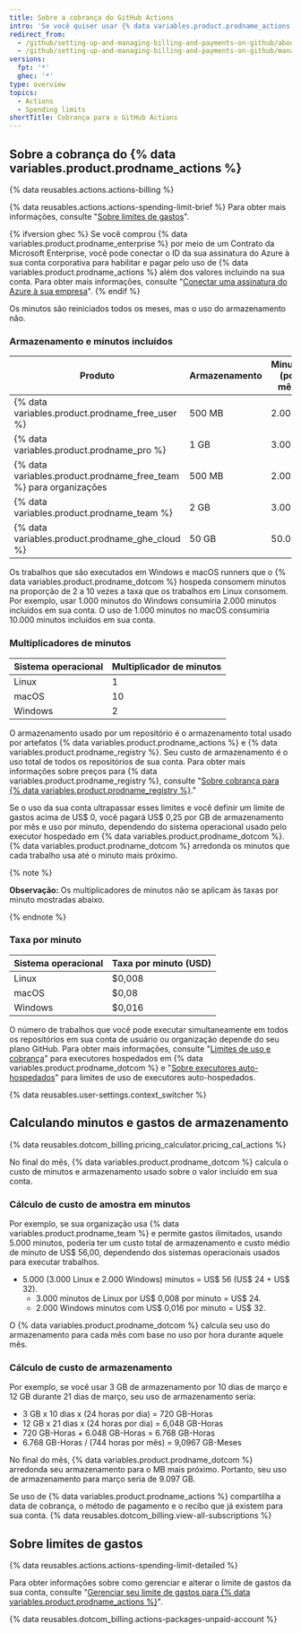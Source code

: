 ```yaml
---
title: Sobre a cobrança do GitHub Actions
intro: 'Se você quiser usar {% data variables.product.prodname_actions %} além do armazenamento ou dos minutos incluídos em sua conta, você será cobrado pelo uso adicional.'
redirect_from:
  - /github/setting-up-and-managing-billing-and-payments-on-github/about-billing-for-github-actions
  - /github/setting-up-and-managing-billing-and-payments-on-github/managing-billing-for-github-actions/about-billing-for-github-actions
versions:
  fpt: '*'
  ghec: '*'
type: overview
topics:
  - Actions
  - Spending limits
shortTitle: Cobrança para o GitHub Actions
---
```


## Sobre a cobrança do {% data variables.product.prodname_actions %}

{% data reusables.actions.actions-billing %}

{% data reusables.actions.actions-spending-limit-brief %} Para obter mais informações, consulte "[Sobre limites de gastos](#about-spending-limits)".

{% ifversion ghec %}
Se você comprou {% data variables.product.prodname_enterprise %} por meio de um Contrato da Microsoft Enterprise, você pode conectar o ID da sua assinatura do Azure à sua conta corporativa para habilitar e pagar pelo uso de {% data variables.product.prodname_actions %} além dos valores incluindo na sua conta. Para obter mais informações, consulte "[Conectar uma assinatura do Azure à sua empresa](/billing/managing-billing-for-your-github-account/connecting-an-azure-subscription-to-your-enterprise)".
{% endif %}

Os minutos são reiniciados todos os meses, mas o uso do armazenamento não.

### Armazenamento e minutos incluídos

| Produto                                                             | Armazenamento | Minutos (por mês) |
| ------------------------------------------------------------------- | ------------- | ----------------- |
| {% data variables.product.prodname_free_user %}                   | 500 MB        | 2.000             |
| {% data variables.product.prodname_pro %}                           | 1 GB          | 3.000             |
| {% data variables.product.prodname_free_team %} para organizações | 500 MB        | 2.000             |
| {% data variables.product.prodname_team %}                          | 2 GB          | 3.000             |
| {% data variables.product.prodname_ghe_cloud %}                   | 50 GB         | 50.000            |

Os trabalhos que são executados em Windows e macOS runners que o {% data variables.product.prodname_dotcom %} hospeda consomem minutos na proporção de 2 a 10 vezes a taxa que os trabalhos em Linux consomem. Por exemplo, usar 1.000 minutos do Windows consumiria 2.000 minutos incluídos em sua conta. O uso de 1.000 minutos no macOS consumiria 10.000 minutos incluídos em sua conta.

### Multiplicadores de minutos

| Sistema operacional | Multiplicador de minutos |
| ------------------- | ------------------------ |
| Linux               | 1                        |
| macOS               | 10                       |
| Windows             | 2                        |

O armazenamento usado por um repositório é o armazenamento total usado por artefatos {% data variables.product.prodname_actions %} e {% data variables.product.prodname_registry %}. Seu custo de armazenamento é o uso total de todos os repositórios de sua conta. Para obter mais informações sobre preços para  {% data variables.product.prodname_registry %}, consulte "[Sobre cobrança para {% data variables.product.prodname_registry %}](/billing/managing-billing-for-github-packages/about-billing-for-github-packages)."

 Se o uso da sua conta ultrapassar esses limites e você definir um limite de gastos acima de US$ 0, você pagará US$ 0,25 por GB de armazenamento por mês e uso por minuto, dependendo do sistema operacional usado pelo executor hospedado em {% data variables.product.prodname_dotcom %}. {% data variables.product.prodname_dotcom %} arredonda os minutos que cada trabalho usa até o minuto mais próximo.

{% note %}

**Observação:** Os multiplicadores de minutos não se aplicam às taxas por minuto mostradas abaixo.

{% endnote %}

### Taxa por minuto

| Sistema operacional | Taxa por minuto (USD) |
| ------------------- | --------------------- |
| Linux               | $0,008                |
| macOS               | $0,08                 |
| Windows             | $0,016                |

O número de trabalhos que você pode executar simultaneamente em todos os repositórios em sua conta de usuário ou organização depende do seu plano GitHub. Para obter mais informações, consulte "[Limites de uso e cobrança](/actions/reference/usage-limits-billing-and-administration)" para executores hospedados em {% data variables.product.prodname_dotcom %} e "[Sobre executores auto-hospedados](/actions/hosting-your-own-runners/about-self-hosted-runners/#usage-limits)" para limites de uso de executores auto-hospedados.

{% data reusables.user-settings.context_switcher %}

## Calculando minutos e gastos de armazenamento

{% data reusables.dotcom_billing.pricing_calculator.pricing_cal_actions %}

No final do mês, {% data variables.product.prodname_dotcom %} calcula o custo de minutos e armazenamento usado sobre o valor incluído em sua conta.

### Cálculo de custo de amostra em minutos

Por exemplo, se sua organização usa {% data variables.product.prodname_team %} e permite gastos ilimitados, usando 5.000 minutos, poderia ter um custo total de armazenamento e custo médio de minuto de US$ 56,00, dependendo dos sistemas operacionais usados para executar trabalhos.

- 5.000 (3.000 Linux e 2.000 Windows) minutos = US$ 56 (US$ 24 + US$ 32).
  - 3.000 minutos de Linux por US$ 0,008 por minuto = US$ 24.
  - 2.000 Windows minutos com US$ 0,016 por minuto = US$ 32.

O {% data variables.product.prodname_dotcom %} calcula seu uso do armazenamento para cada mês com base no uso por hora durante aquele mês.

### Cálculo de custo de armazenamento

Por exemplo, se você usar 3 GB de armazenamento por 10 dias de março e 12 GB durante 21 dias de março, seu uso de armazenamento seria:

- 3 GB x 10 dias x (24 horas por dia) = 720 GB-Horas
- 12 GB x 21 dias x (24 horas por dia) = 6,048 GB-Horas
- 720 GB-Horas + 6.048 GB-Horas = 6.768 GB-Horas
- 6.768 GB-Horas / (744 horas por mês) = 9,0967 GB-Meses

No final do mês, {% data variables.product.prodname_dotcom %} arredonda seu armazenamento para o MB mais próximo. Portanto, seu uso de armazenamento para março seria de 9.097 GB.

Se uso de {% data variables.product.prodname_actions %} compartilha a data de cobrança, o método de pagamento e o recibo que já existem para sua conta. {% data reusables.dotcom_billing.view-all-subscriptions %}

## Sobre limites de gastos

{% data reusables.actions.actions-spending-limit-detailed %}

Para obter informações sobre como gerenciar e alterar o limite de gastos da sua conta, consulte "[Gerenciar seu limite de gastos para {% data variables.product.prodname_actions %}](/billing/managing-billing-for-github-actions/managing-your-spending-limit-for-github-actions)".

{% data reusables.dotcom_billing.actions-packages-unpaid-account %}
